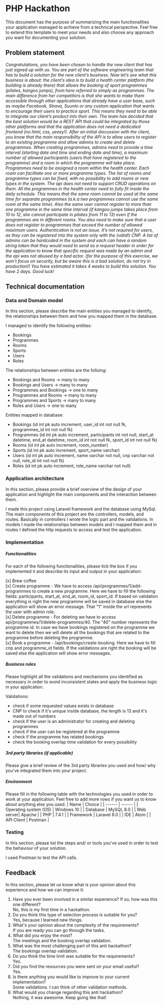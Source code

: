 # PHP Hackathon
This document has the purpose of summarizing the main functionalities your application managed to achieve from a technical perspective. Feel free to extend this template to meet your needs and also choose any approach you want for documenting your solution.

## Problem statement
*Congratulations, you have been chosen to handle the new client that has just signed up with us.  You are part of the software engineering team that has to build a solution for the new client’s business.
Now let’s see what this business is about: the client’s idea is to build a health center platform (the building is already there) that allows the booking of sport programmes (pilates, kangoo jumps), from here referred to simply as programmes. The main difference from her competitors is that she wants to make them accessible through other applications that already have a user base, such as maybe Facebook, Strava, Suunto or any custom application that wants to encourage their users to practice sport. This means they need to be able to integrate our client’s product into their own.
The team has decided that the best solution would be a REST API that could be integrated by those other platforms and that the application does not need a dedicated frontend (no html, css, yeeey!). After an initial discussion with the client, you know that the main responsibility of the API is to allow users to register to an existing programme and allow admins to create and delete programmes.
When creating programmes, admins need to provide a time interval (starting date and time and ending date and time), a maximum number of allowed participants (users that have registered to the programme) and a room in which the programme will take place.
Programmes need to be assigned a room within the health center. Each room can facilitate one or more programme types. The list of rooms and programme types can be fixed, with no possibility to add rooms or new types in the system. The api does not need to support CRUD operations on them.
All the programmes in the health center need to fully fit inside the daily schedule. This means that the same room cannot be used at the same time for separate programmes (a.k.a two programmes cannot use the same room at the same time). Also the same user cannot register to more than one programme in the same time interval (if kangoo jumps takes place from 10 to 12, she cannot participate in pilates from 11 to 13) even if the programmes are in different rooms. You also need to make sure that a user does not register to programmes that exceed the number of allowed maximum users.
Authentication is not an issue. It’s not required for users, as they can be registered into the system only with the (valid!) CNP. A list of admins can be hardcoded in the system and each can have a random string token that they would need to send as a request header in order for the application to know that specific request was made by an admin and the api was not abused by a bad actor. (for the purpose of this exercise, we won’t focus on security, but be aware this is a bad solution, do not try in production!)
You have estimated it takes 4 weeks to build this solution. You have 2 days. Good luck!*

## Technical documentation
### Data and Domain model
In this section, please describe the main entities you managed to identify, the relationships between them and how you mapped them in the database.

I managed to identify the following entities:
- Bookings 
- Programmes 
- Rooms 
- Sports 
- Users 
- Roles 

The relationships between entities are the folloing:
- Bookings and Rooms -> many to many 
- Bookings and Users -> many to many 
- Programmes and Bookings -> one to many 
- Programmes and Rooms -> many to many 
- Programmes and Sports -> many to many 
- Roles and Users -> one to many 

Entities mapped in database: 
- Bookings (id int pk auto increment, user_id int not null fk, programmes_id int not null fk)
- Programmes (id int pk auto increment, participants int not null, start_at datetime, end_at datetime, room_id int not null fk, sport_id int not null fk)
- Rooms (id int pk auto increment, room_number)
- Sports (id int pk auto increment, sport_name varchar)
- Users (id int pk auto increment, name varchar not null, cnp varchar not null, role_id int not null fk)
- Roles (id int pk auto increment, role_name varchar not null)

### Application architecture
In this section, please provide a brief overview of the design of your application and highlight the main components and the interaction between them.

I made this project using Laravel framework and the database using MySql. The main components of this project are the controllers, models, and routes. Basically in controllers I wrote the logic part and the validations. In models I made the relationships between models and I mapped them and in routes I defined the http requests to access and test the application.

###  Implementation
##### Functionalities
For each of the following functionalities, please tick the box if you implemented it and describe its input and output in your application:

[x] Brew coffee \
[x] Create programme - We have to access /api/programmes/1/add-programmes to create a new programme. Here we have to fill the following fields: participants, start_at, end_at, room_id, sport_id. If based on validation everything is right the new programme will be saved in database else the application will show an error message. That "1" inside the url represents the user with admin role.  \
[x] Delete programme - For deleting we have to access api/programmes/1/delete-programmes/40. The "40" number represents the programme id. In case we have bookings registered on the programme we want to delete then we will delete all the bookings that are related to the programme before deleting the programme.\
[x] Book a programme - /api/bookings/create-booking. Here we have to fill cnp and programme_id fields. If the validations are right the booking will be saved else the application will show error messages.

##### Business rules
Please highlight all the validations and mechanisms you identified as necessary in order to avoid inconsistent states and apply the business logic in your application.

Validations:
- check if some requested values exists in database
- CNP to check if it's unique inside database, the length is 13 and it's made out of numbers
- check if the user is an administrator for creating and deleting programmes
- check if the user can be registered at the programme
- check if the programme has related bookings 
- check the booking overlap time validation for every possibility

##### 3rd party libraries (if applicable)
Please give a brief review of the 3rd party libraries you used and how/ why you've integrated them into your project.

##### Environment
Please fill in the following table with the technologies you used in order to work at your application. Feel free to add more rows if you want us to know about anything else you used.
| Name | Choice |
| ------ | ------ |
| Operating system (OS) | Windows 10 |
| Database  | MySQL 8.0 |
| Web server| Apache |
| PHP | 7.4.1 |
| Framework | Laravel 8.0 |
| IDE | Atom |
| API Client | Postman |

### Testing
In this section, please list the steps and/ or tools you've used in order to test the behaviour of your solution.

I used Postman to test the API calls.

## Feedback
In this section, please let us know what is your opinion about this experience and how we can improve it:

1. Have you ever been involved in a similar experience? If so, how was this one different? \
    No, this is my first time in a hackathon.
2. Do you think this type of selection process is suitable for you? \
    Yes, because I learned new things.
3. What's your opinion about the complexity of the requirements? \
    If you are ready you can go through the tasks.
4. What did you enjoy the most? \
    The meetings and the booking overlap validation.
5. What was the most challenging part of this anti hackathon? \
    The bookings overlap validation.
6. Do you think the time limit was suitable for the requirements? \
    Yes.
7. Did you find the resources you were sent on your email useful? \
    Yes.
8. Is there anything you would like to improve to your current implementation? \
    Some validations. I can think of other validation methods.
9. What would you change regarding this anti hackathon? \
   Nothing, it was awesome. Keep going like that!
